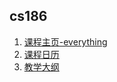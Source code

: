 ## cs186
1. [课程主页-everything](https://cs186berkeley.net/)
1. [课程日历](https://cs186berkeley.net/calendar/)
2. [教学大纲](https://cs186berkeley.net/syllabus/)